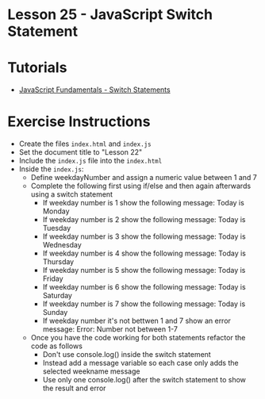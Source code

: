# Lesson 25 - JavaScript Switch Statement

# Tutorials

- [JavaScript Fundamentals - Switch Statements](https://javascript.info/switch)

# Exercise Instructions

- Create the files `index.html` and `index.js`
- Set the document title to "Lesson 22"
- Include the `index.js` file into the `index.html`
- Inside the `index.js`:
  - Define weekdayNumber and assign a numeric value between 1 and 7
  - Complete the following first using if/else and then again afterwards using a switch statement
    - If weekday number is 1 show the following message: Today is Monday
    - If weekday number is 2 show the following message: Today is Tuesday
    - If weekday number is 3 show the following message: Today is Wednesday
    - If weekday number is 4 show the following message: Today is Thursday
    - If weekday number is 5 show the following message: Today is Friday
    - If weekday number is 6 show the following message: Today is Saturday
    - If weekday number is 7 show the following message: Today is Sunday
    - If weekday number it's not bettwen 1 and 7 show an error message: Error: Number not between 1-7
  - Once you have the code working for both statements refactor the code as follows
    - Don't use console.log() inside the switch statement
    - Instead add a message variable so each case only adds the selected weekname message
    - Use only one console.log() after the switch statement to show the result and error
